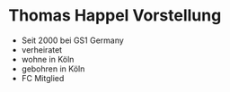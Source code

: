 # Thomas Happel Vorstellung
- Seit 2000 bei GS1 Germany
- verheiratet
- wohne in Köln
- gebohren in Köln
- FC Mitglied
